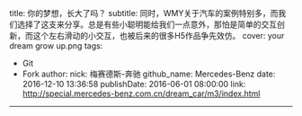 title: 你的梦想，长大了吗？
subtitle: 同时，WMY关于汽车的案例特别多，而我们选择了这支来分享。总是有些小聪明能给我们一点意外，那怕是简单的交互创新，而这个左右滑动的小交互，也被后来的很多H5作品争先效仿。
cover: your dream grow up.png
tags:
  - Git
  - Fork
author:
  nick: 梅赛德斯-奔驰
  github_name: Mercedes-Benz
date: 2016-12-10 13:36:58
publishDate: 2016-06-01 08:00:00
link: http://special.mercedes-benz.com.cn/dream_car/m3/index.html
---

<!-- more -->
